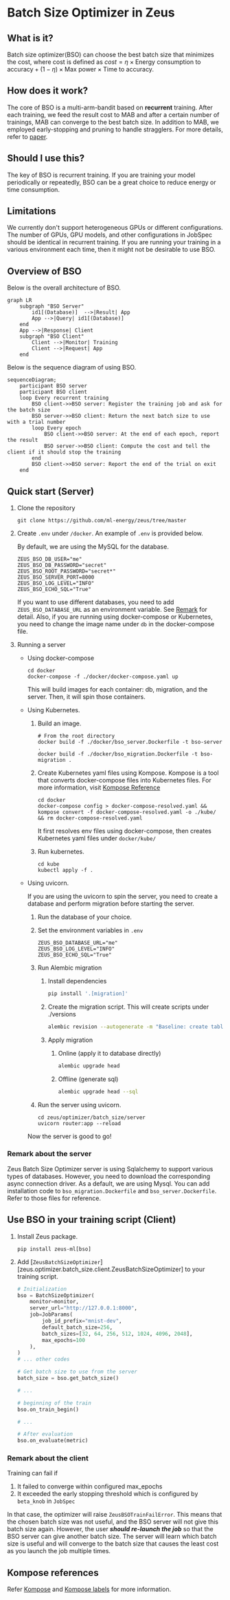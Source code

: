 # Batch Size Optimizer in Zeus

## What is it?

Batch size optimizer(BSO) can choose the best batch size that minimizes the cost, where cost is defined as $cost = \eta \times \text{Energy consumption to accuracy} + (1-\eta) \times \text{Max power}\times \text{Time to accuracy}$.

## How does it work?

The core of BSO is a multi-arm-bandit based on **recurrent** training. After each training, we feed the result cost to MAB and after a certain number of trainings, MAB can converge to the best batch size. In addition to MAB, we employed early-stopping and pruning to handle stragglers. For more details, refer to [paper](https://www.usenix.org/conference/nsdi23/presentation/you).

## Should I use this?

The key of BSO is recurrent training. If you are training your model periodically or repeatedly, BSO can be a great choice to reduce energy or time consumption.

## Limitations

We currently don't support heterogeneous GPUs or different configurations. The number of GPUs, GPU models, and other configurations in JobSpec should be identical in recurrent training. If you are running your training in a various environment each time, then it might not be desirable to use BSO.

## Overview of BSO

Below is the overall architecture of BSO.

```mermaid
graph LR
    subgraph "BSO Server"
        id1[(Database)]  -->|Result| App
        App -->|Query| id1[(Database)] 
    end
    App -->|Response| Client
    subgraph "BSO Client"
        Client -->|Monitor| Training
        Client -->|Request| App
    end
```

Below is the sequence diagram of using BSO.

```mermaid
sequenceDiagram;
    participant BSO server
    participant BSO client
    loop Every recurrent training
        BSO client->>BSO server: Register the training job and ask for the batch size
        BSO server->>BSO client: Return the next batch size to use with a trial number
        loop Every epoch
            BSO client->>BSO server: At the end of each epoch, report the result
            BSO server->>BSO client: Compute the cost and tell the client if it should stop the training
        end
        BSO client->>BSO server: Report the end of the trial on exit
    end
```

## Quick start (Server)

1. Clone the repository

    ```Shell
    git clone https://github.com/ml-energy/zeus/tree/master
    ```

2. Create `.env` under `/docker`. An example of `.env` is provided below.

    By default, we are using the MySQL for the database.

    ```Shell
    ZEUS_BSO_DB_USER="me" 
    ZEUS_BSO_DB_PASSWORD="secret"
    ZEUS_BSO_ROOT_PASSWORD="secret*"
    ZEUS_BSO_SERVER_PORT=8000
    ZEUS_BSO_LOG_LEVEL="INFO"
    ZEUS_BSO_ECHO_SQL="True"
    ```

    If you want to use different databases, you need to add `ZEUS_BSO_DATABASE_URL` as an environment variable. See [Remark](#remark-about-server) for detail.
    Also, if you are running using docker-compose or Kubernetes, you need to change the image name under `db` in the docker-compose file.

3. Running a server

    - Using docker-compose

        ```Shell
        cd docker 
        docker-compose -f ./docker/docker-compose.yaml up
        ```

        This will build images for each container: db, migration, and the server. Then, it will spin those containers.

    - Using Kubernetes.

        1. Build an image.

            ```Shell
            # From the root directory
            docker build -f ./docker/bso_server.Dockerfile -t bso-server . 
            docker build -f ./docker/bso_migration.Dockerfile -t bso-migration .
            ```

        2. Create Kubernetes yaml files using Kompose. Kompose is a tool that converts docker-compose files into Kubernetes files. For more information, visit [Kompose Reference](#kompose-references)

            ```Shell
            cd docker 
            docker-compose config > docker-compose-resolved.yaml && kompose convert -f docker-compose-resolved.yaml -o ./kube/ && rm docker-compose-resolved.yaml
            ```

            It first resolves env files using docker-compose, then creates Kubernetes yaml files under `docker/kube/`

        3. Run kubernetes.

            ```Shell
            cd kube
            kubectl apply -f .
            ```

    - Using uvicorn.

        If you are using the uvicorn to spin the server, you need to create a database and perform migration before starting the server.

        1. Run the database of your choice.
        2. Set the environment variables in `.env`

            ```Shell
            ZEUS_BSO_DATABASE_URL="me" 
            ZEUS_BSO_LOG_LEVEL="INFO"
            ZEUS_BSO_ECHO_SQL="True"
            ```

        3. Run Alembic migration

            1. Install dependencies

                ```Bash
                pip install '.[migration]'
                ```

            2. Create the migration script. This will create scripts under ./versions

                ```Bash
                alembic revision --autogenerate -m "Baseline: create tables" 
                ```

            3. Apply migration
                1. Online (apply it to database directly)

                    ```Bash
                    alembic upgrade head 
                    ```

                2. Offline (generate sql)

                    ```Bash
                    alembic upgrade head --sql
                    ```

        4. Run the server using uvicorn.

            ```Shell
            cd zeus/optimizer/batch_size/server
            uvicorn router:app --reload 
            ```

        Now the server is good to go!

### Remark about the server

Zeus Batch Size Optimizer server is using Sqlalchemy to support various types of databases. However, you need to download the corresponding async connection driver.
As a default, we are using Mysql. You can add installation code to `bso_migration.Dockerfile` and `bso_server.Dockerfile`. Refer to those files for reference.

## Use BSO in your training script (Client)

1. Install Zeus package.

    ```Shell
    pip install zeus-ml[bso]
    ```

2. Add [`ZeusBatchSizeOptimizer`][zeus.optimizer.batch_size.client.ZeusBatchSizeOptimizer] to your training script.

    ```Python
    # Initialization
    bso = BatchSizeOptimizer(
        monitor=monitor,
        server_url="http://127.0.0.1:8000",
        job=JobParams(
            job_id_prefix="mnist-dev",
            default_batch_size=256,
            batch_sizes=[32, 64, 256, 512, 1024, 4096, 2048],
            max_epochs=100
        ),
    )
    # ... other codes 

    # Get batch size to use from the server
    batch_size = bso.get_batch_size()

    # ... 

    # beginning of the train
    bso.on_train_begin()

    # ...

    # After evaluation
    bso.on_evaluate(metric)
    ```

### Remark about the client

Training can fail if

1. It failed to converge within configured max_epochs
2. It exceeded the early stopping threshold which is configured by `beta_knob` in `JobSpec`

In that case, the optimizer will raise `ZeusBSOTrainFailError`. This means that the chosen batch size was not useful, and the BSO server will not give this batch size again. However, the user ***should re-launch the job*** so that the BSO server can give another batch size. The server will learn which batch size is useful and will converge to the batch size that causes the least cost as you launch the job multiple times.

## Kompose references

Refer [Kompose](https://kompose.io/) and [Kompose labels](https://github.com/kubernetes/kompose/blob/main/docs/user-guide.md) for more information.
